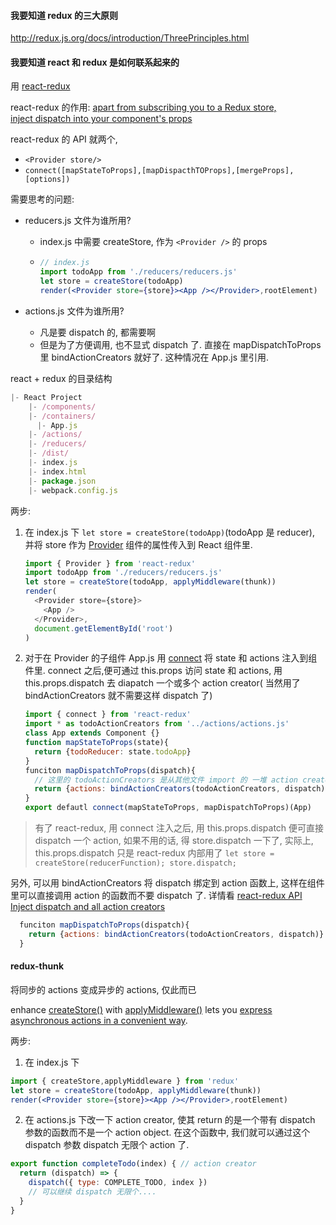#### 我要知道 redux 的三大原则

http://redux.js.org/docs/introduction/ThreePrinciples.html

#### 我要知道 react 和 redux 是如何联系起来的

用 [react-redux](https://github.com/reactjs/react-redux)

react-redux 的作用: [apart from subscribing you to a Redux store, inject dispatch into your component's props](http://redux.js.org/docs/Troubleshooting.html)

react-redux 的 API 就两个,
- `<Provider store/>` 
- `connect([mapStateToProps],[mapDispacthTOProps],[mergeProps],[options])`

需要思考的问题:

- reducers.js 文件为谁所用? 

  - index.js 中需要 createStore, 作为 `<Provider />` 的 props

  - ```jsx
    // index.js
    import todoApp from './reducers/reducers.js'
    let store = createStore(todoApp)
    render(<Provider store={store}><App /></Provider>,rootElement)
    ```


- actions.js 文件为谁所用? 
  - 凡是要 dispatch 的, 都需要啊
  - 但是为了方便调用, 也不显式 dispatch 了. 直接在 mapDispatchToProps 里 bindActionCreators 就好了. 这种情况在 App.js 里引用. 

react + redux 的目录结构
```javascript
|- React Project
	|- /components/
	|- /containers/
	  |- App.js
	|- /actions/
	|- /reducers/
	|- /dist/
	|- index.js
	|- index.html
	|- package.json
	|- webpack.config.js
```
两步:

1. 在 index.js 下 `let store = createStore(todoApp)`(todoApp 是 reducer), 并将 store 作为 [Provider](https://github.com/reactjs/react-redux/blob/master/docs/api.md#provider-store) 组件的属性传入到 React 组件里.

   ```javascript
   import { Provider } from 'react-redux'
   import todoApp from './reducers/reducers.js'
   let store = createStore(todoApp, applyMiddleware(thunk))
   render(
     <Provider store={store}>
       <App />
     </Provider>,
     document.getElementById('root')
   )
   ```

2. 对于在 Provider 的子组件 App.js 用 [connect](https://github.com/reactjs/react-redux/blob/master/docs/api.md#connectmapstatetoprops-mapdispatchtoprops-mergeprops-options) 将 state 和 actions 注入到组件里. connect 之后,便可通过 this.props 访问 state 和 actions, 用 this.props.dispatch 去 diapatch 一个或多个 action creator( 当然用了 bindActionCreators 就不需要这样 dispatch 了)

   ```javascript
   import { connect } from 'react-redux'
   import * as todoActionCreators from '../actions/actions.js'
   class App extends Component {}
   function mapStateToProps(state){
     return {todoReducer: state.todoApp}
   }
   funciton mapDispatchToProps(dispatch){
     // 这里的 todoActionCreators 是从其他文件 import 的 一堆 action creators
     return {actions: bindActionCreators(todoActionCreators, dispatch)}
   }
   export defautl connect(mapStateToProps, mapDispatchToProps)(App)
   ```

> 有了 react-redux, 用 connect 注入之后, 用 this.props.dispatch 便可直接 dispatch 一个 action, 如果不用的话, 得 store.dispatch 一下了, 实际上, this.props.dispatch 只是 react-redux 内部用了 `let store = createStore(reducerFunction); store.dispatch;` 

另外, 可以用 bindActionCreators 将 dispatch 绑定到 action 函数上, 这样在组件里可以直接调用 action 的函数而不要 dispatch 了.  详情看 [react-redux API Inject dispatch and all action creators](https://github.com/reactjs/react-redux/blob/master/docs/api.md#inject-todos-and-all-action-creators) 

```javascript	
  funciton mapDispatchToProps(dispatch){
    return {actions: bindActionCreators(todoActionCreators, dispatch)}
  }
```



#### redux-thunk

 将同步的 actions 变成异步的 actions, 仅此而已

enhance [createStore()](http://redux.js.org/docs/api/createStore.html) with [applyMiddleware()](http://redux.js.org/docs/api/applyMiddleware.html) lets you [express asynchronous actions in a convenient way](http://redux.js.org/docs/advanced/AsyncActions.html).

两步:

1. 在 index.js 下 
  ```jsx
  import { createStore,applyMiddleware } from 'redux'
  let store = createStore(todoApp, applyMiddleware(thunk))
  render(<Provider store={store}><App /></Provider>,rootElement)
  ```
2. 在 actions.js 下改一下 action creator, 使其 return 的是一个带有 dispatch 参数的函数而不是一个 action object. 在这个函数中, 我们就可以通过这个 dispatch 参数 dispatch 无限个 action 了.
 ```javascript
 export function completeTodo(index) { // action creator
   return (dispatch) => {
     dispatch({ type: COMPLETE_TODO, index })
     // 可以继续 dispatch 无限个....
   }
 }
 ```